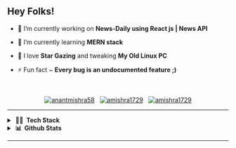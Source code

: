 <h2>Hey Folks!  <img src = "https://github.com/Anant-mishra1729/Anant-mishra1729/blob/main/wave.gif" alt = "" width = "30"/></h2>

- 🔭 I’m currently working on **News-Daily using React js | News API**

- 🌱 I’m currently learning **MERN stack**

- 🌌 I love **Star Gazing** and tweaking **My Old Linux PC**

- ⚡ Fun fact ~ **Every bug is an undocumented feature ;)**
<br>
<p align = "center">
<a href="https://instagram.com/anantmishra58" target="blank"><img align="center" src="https://img.shields.io/badge/Instagram-292d3e?style=for-the-badge&logo=instagram&logoColor=white" alt="anantmishra58" height="27" width="115" /></a>&nbsp;&nbsp;
<a href="https://www.linkedin.com/in/anant-mishra-886912212" target="blank"><img align="center" src="https://img.shields.io/badge/LinkedIn-292d3e?style=for-the-badge&logo=linkedin&logoColor=white" alt="amishra1729" height="27" width="115" /></a>&nbsp;&nbsp;
<a href="https://twitter.com/anant1729" target="blank"><img align="center" src="https://img.shields.io/badge/Twitter-292d3e?style=for-the-badge&logo=twitter&logoColor=white" alt="amishra1729" height="27" width="115" /></a>
</p>
<hr></hr>
<details>
  <summary><b>&nbsp;👨‍💻 &nbsp;Tech Stack</b></summary>
<h2 align="left">ʟᴀɴɢᴜᴀɢᴇꜱ</h2>
<p align ="left">
<img src = "https://raw.githubusercontent.com/devicons/devicon/master/icons/c/c-original.svg" height = "40">&nbsp;&nbsp;
<img src = "https://raw.githubusercontent.com/devicons/devicon/master/icons/cplusplus/cplusplus-original.svg" width = "40" height = "40">&nbsp;&nbsp;
<a href="https://www.python.org" target="_blank"> <img src="https://raw.githubusercontent.com/devicons/devicon/master/icons/python/python-original.svg" alt="python" width="40" height="40"/> </a>&nbsp;
<a href="https://developer.mozilla.org/en-US/docs/Web/JavaScript" target="_blank"> <img src="https://raw.githubusercontent.com/devicons/devicon/master/icons/javascript/javascript-original.svg" alt="javascript" width="35" height="35"/> </a>&nbsp;&nbsp;
<img src = "https://raw.githubusercontent.com/devicons/devicon/master/icons/html5/html5-original-wordmark.svg" width = "40" height = "40">&nbsp;&nbsp;
<a href="https://www.w3schools.com/css/" target="_blank"> <img src="https://raw.githubusercontent.com/devicons/devicon/master/icons/css3/css3-original-wordmark.svg" alt="css3" width="40" height="40"/> </a> 
 </p>
<img src="https://github-readme-stats.vercel.app/api/top-langs?username=Anant-mishra1729&show_icons=true&locale=en&layout=compact&theme=noctis_minimus"
alt="Anant-mishra1729" align = "right"/>
<h2 align="left">ꜰʀᴀᴍᴇᴡᴏʀᴋꜱ ᴀɴᴅ ᴛᴏᴏʟꜱ</h2>

<p align ="left">
<a href="https://reactjs.org/" target="_blank"> <img src="https://img.shields.io/badge/React-20232A?style=for-the-badge&logo=react&logoColor=61DAFB" alt="react" width="100" height="30"/> </a>
<a href="https://expressjs.com" target="_blank"> <img src="https://img.shields.io/badge/Express.js-000000?style=for-the-badge&logo=express&logoColor=white5" alt="express" width="100" height="30"/> </a> <a href="https://git-scm.com/" target="_blank"></a>
<a href="https://nodejs.org" target="_blank"> <img src="https://img.shields.io/badge/Node.js-339933?style=for-the-badge&logo=nodedotjs&logoColor=white" alt="nodejs" width="100" height="30"/> </a>
 <a href="https://www.djangoproject.com/" target="_blank" > <img src="https://img.shields.io/badge/Django-092E20?style=for-the-badge&logo=django&logoColor=green" alt="django" width="100" height="30"/></a>
</p>
 
<p>
 <a href="https://opencv.org/" target="_blank" > <img src="https://img.shields.io/badge/OpenCV-27338e?style=for-the-badge&logo=OpenCV&logoColor=white" alt="django" width="100" height="30"/></a>
<a href="https://www.mongodb.com/" target="_blank"> <img src="https://img.shields.io/badge/MongoDB-white?style=for-the-badge&logo=mongodb&logoColor=4EA94B" alt="mongodb" width="100" height="30"/> </a>
</p>
  <br>
</details>
<details>
  <summary><b>&nbsp;📊 &nbsp;Github Stats</b></summary>
<br>
<p align = "center">
<img src="https://github-readme-stats.vercel.app/api?username=Anant-mishra1729&show_icons=true&title_color=d3b692&text_color=c5cdd3&icon_color=72b7c0&bg_color=1b2932" alt="Anant-mishra1729" width = "49%"/>
<img src="https://github-readme-streak-stats.herokuapp.com/?user=Anant-mishra1729&background=1b2932&ring=d3b692&fire=d3b692&currStreakNum=72b7c0&sideNums=72b7c0&currStreakLabel=72b7c0&sideLabels=d3b692&dates=c5cdd3" alt="Anant-mishra1729" width = "49%"/>
</p>
</details>
<hr></hr>

